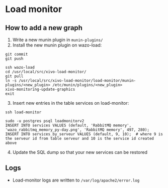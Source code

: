 # Load monitor

## How to add a new graph

1. Write a new munin plugin in `munin-plugins/`
2. Install the new munin plugin on wazo-load:

```
git commit
git push

ssh wazo-load
cd /usr/local/src/xivo-load-monitor/
git pull
ln -s /usr/local/src/xivo-load-monitor/load-monitor/munin-plugins/<new_plugin> /etc/munin/plugins/<new_plugin>
xivo-monitoring-update-graphics
exit
```

3. Insert new entries in the table services on load-monitor:

```
ssh load-monitor

sudo -u postgres psql loadmonitorv2
INSERT INTO services VALUES (default, 'RabbitMQ memory', 'wazo_rabbitmq_memory_py-day.png', 'RabbitMQ memory', 497, 280);
INSERT INTO services_by_serveur VALUES (default, 9, 10);  # where 9 is the serveur id from table serveur and 10 is the service id created above
```

4. Update the SQL dump so that your new services can be restored

## Logs

* Load-monitor logs are written to `/var/log/apache2/error.log`
